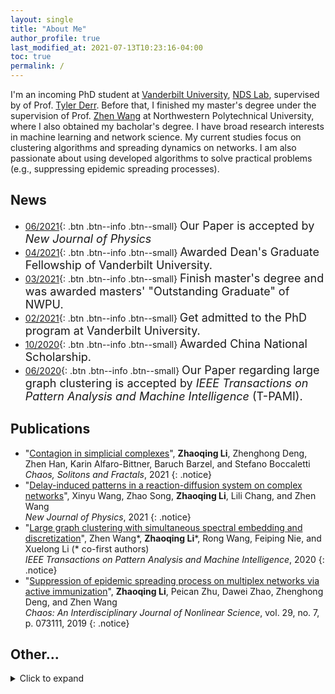 ```yaml
---
layout: single
title: "About Me"
author_profile: true
last_modified_at: 2021-07-13T10:23:16-04:00
toc: true
permalink: /
---
```



<!-- # About Me -->
<!-- <hr> -->
I'm an incoming PhD student at [Vanderbilt University](https://www.vanderbilt.edu), [NDS Lab](https://nds-vu.github.io), supervised by of Prof. [Tyler Derr](https://tylersnetwork.github.io). Before that, I finished my master's degree under the supervision of Prof. [Zhen Wang](http://iopen.nwpu.edu.cn/info/1015/1351.htm) at Northwestern Polytechnical University, where I also obtained my bacholar's degree. I have broad research interests in machine learning and network science. My current studies focus on clustering algorithms and spreading dynamics on networks. I am also passionate about using developed algorithms to solve practical problems (e.g., suppressing epidemic spreading processes).

## News
- [06/2021](#link){: .btn .btn--info .btn--small} <font size=4>Our Paper is accepted by *New Journal of Physics*</font>
- [04/2021](#link){: .btn .btn--info .btn--small} <font size=4>Awarded Dean's Graduate Fellowship of Vanderbilt University.</font>
- [03/2021](#link){: .btn .btn--info .btn--small} <font size=4>Finish master's degree and was awarded masters' "Outstanding Graduate" of NWPU.</font>
- [02/2021](#link){: .btn .btn--info .btn--small} <font size=4>Get admitted to the PhD program at Vanderbilt University.</font>
- [10/2020](#link){: .btn .btn--info .btn--small} <font size=4>Awarded China National Scholarship.</font>
- [06/2020](#link){: .btn .btn--info .btn--small} <font size=4>Our Paper regarding large graph clustering is accepted by *IEEE Transactions on Pattern Analysis and Machine Intelligence* (T-PAMI).</font>




## Publications
- "[Contagion in simplicial complexes](http://arxiv.org/abs/2107.03411)", **Zhaoqing Li**, Zhenghong Deng, Zhen Han, Karin  Alfaro-Bittner, Baruch Barzel, and Stefano Boccaletti  
*Chaos, Solitons and Fractals*, 2021
{: .notice}
- "[Delay-induced patterns in a reaction-diffusion system on complex networks](https://iopscience.iop.org/article/10.1088/1367-2630/ac0ebc/pdf)", Xinyu Wang, Zhao Song, **Zhaoqing Li**, Lili Chang, and Zhen Wang  
*New Journal of Physics*, 2021 
{: .notice}
- "[Large graph clustering with simultaneous spectral embedding and discretization](https://ieeexplore.ieee.org/abstract/document/9117190)", Zhen Wang\*, **Zhaoqing Li**\*, Rong Wang, Feiping Nie, and Xuelong Li (* co-first authors)  
*IEEE Transactions on Pattern Analysis and Machine Intelligence*, 2020 
{: .notice}
- "[Suppression of epidemic spreading process on multiplex networks via active immunization](https://aip.scitation.org/doi/abs/10.1063/1.5093047)", **Zhaoqing Li**, Peican Zhu, Dawei Zhao, Zhenghong Deng, and Zhen Wang  
*Chaos: An Interdisciplinary Journal of Nonlinear Science*, vol. 29, no. 7, p. 073111, 2019 
{: .notice}

## Other...
<details><summary>Click to expand</summary>
<ul> 
<li> Major Courses
    <ul>
    <li>Image Processing and Computer Vision</li>
    <li>Information Theory</li>
    <li>Computer Graphics</li>
    <li>Probablistic Graphic Models</li>
    <li>Deep Learning</li>
    <li>Probability Theory</li>
    <li>Stochastic Processes</li>
    <li>Optimization Theory and Algorithms</li>
    <li>Topics in Data and Decision Analytics (VAE, GAN, etc)</li>
    <li>Data Mining</li>
    <li>Time Series</li>
    <li>Statistics and Probability</li>
    </ul>
</li>
<li> General Courses
    <ul>
    <li>Architecture</li>
    <li>Anatomy and Developmental Biology</li>
    <li>Literary London</li>
    <li>Superhero Movies and Comics</li>
    </ul>
</li>
</ul>
</details>

<br>
